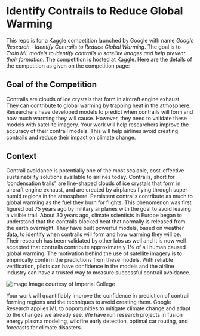 # Identify Contrails to Reduce Global Warming

This repo is for a Kaggle competition launched by Google with name _Google Research - Identify Contrails to Reduce Global Warming_. The goal is to _Train ML models to identify contrails in satellite images and help prevent their formation_. The competition is hosted at [Kaggle](https://www.kaggle.com/competitions/google-research-identify-contrails-reduce-global-warming). Here are the details of the competition as given on the competition page:

## Goal of the Competition

Contrails are clouds of ice crystals that form in aircraft engine exhaust. They can contribute to global warming by trapping heat in the atmosphere. Researchers have developed models to predict when contrails will form and how much warming they will cause. However, they need to validate these models with satellite imagery.
Your work will help researchers improve the accuracy of their contrail models. This will help airlines avoid creating contrails and reduce their impact on climate change.

## Context

Contrail avoidance is potentially one of the most scalable, cost-effective sustainability solutions available to airlines today. Contrails, short for ‘condensation trails’, are line-shaped clouds of ice crystals that form in aircraft engine exhaust, and are created by airplanes flying through super humid regions in the atmosphere. Persistent contrails contribute as much to global warming as the fuel they burn for flights. This phenomenon was first figured out 75 years ago by military airplanes with the goal to avoid leaving a visible trail. About 30 years ago, climate scientists in Europe began to understand that the contrails blocked heat that normally is released from the earth overnight. They have built powerful models, based on weather data, to identify when contrails will form and how warming they will be. Their research has been validated by other labs as well and it is now well accepted that contrails contribute approximately 1% of all human caused global warming. The motivation behind the use of satellite imagery is to empirically confirm the predictions from these models. With reliable verification, pilots can have confidence in the models and the airline industry can have a trusted way to measure successful contrail avoidance.

![image](https://storage.googleapis.com/kaggle-media/competitions/Google-Contrails/waterdroplets.png)
Image courtesy of Imperial College

Your work will quantifiably improve the confidence in prediction of contrail forming regions and the techniques to avoid creating them.
Google Research applies ML to opportunities to mitigate climate change and adapt to the changes we already see. We have run research projects in fusion energy plasma modeling, wildfire early detection, optimal car routing, and forecasts for climate disasters.
